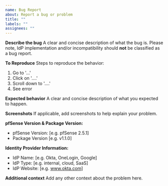 ```yaml
---
name: Bug Report
about: Report a bug or problem
title: ""
labels: ""
assignees: ""
---
```


**Describe the bug**
A clear and concise description of what the bug is. Please note, IdP implementation and/or incompatibility should **not** be classified as a bug report.

**To Reproduce**
Steps to reproduce the behavior:

1. Go to '...'
2. Click on '....'
3. Scroll down to '....'
4. See error

**Expected behavior**
A clear and concise description of what you expected to happen.

**Screenshots**
If applicable, add screenshots to help explain your problem.

**pfSense Version & Package Version:**

- pfSense Version: [e.g. pfSense 2.5.1]
- Package Version [e.g. v1.1.0]

**Identity Provider Information:**

- IdP Name: [e.g. Okta, OneLogin, Google]
- IdP Type: [e.g. internal, cloud, SaaS]
- IdP Website: [e.g. www.okta.com]

**Additional context**
Add any other context about the problem here.
